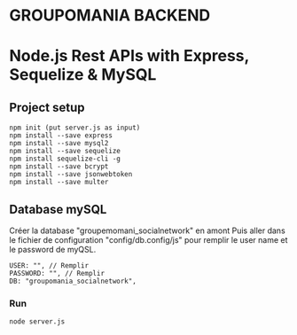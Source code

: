 # GROUPOMANIA BACKEND
# Node.js Rest APIs with Express, Sequelize & MySQL


## Project setup
```
npm init (put server.js as input)
npm install --save express
npm install --save mysql2
npm install --save sequelize
npm install sequelize-cli -g
npm install --save bcrypt
npm install --save jsonwebtoken
npm install --save multer

```
## Database mySQL
Créer la database "groupemomani_socialnetwork" en amont
Puis aller dans le fichier de configuration "config/db.config/js" pour remplir le user name et le password de myQSL.
```
USER: "", // Remplir
PASSWORD: "", // Remplir
DB: "groupomania_socialnetwork",
```

### Run
```
node server.js
```
